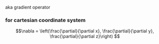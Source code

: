 aka gradient operator

### for cartesian coordinate system

$$\nabla = \left(\frac{\partial}{\partial x}, \frac{\partial}{\partial y},  \frac{\partial}{\partial z}\right) $$

